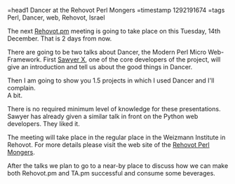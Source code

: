 =head1 Dancer at the Rehovot Perl Mongers
=timestamp 1292191674
=tags Perl, Dancer, web, Rehovot, Israel

The next <a href="http://rehovot.pm.org/">Rehovot.pm</a> meeting is going to take 
place on this Tuesday, 14th December. That is 2 days from now.

There are going to be two talks about Dancer, the Modern Perl Micro
Web-Framework. First <a href="http://blogs.perl.org/users/sawyer_x/">Sawyer X</a>, 
one of the core developers of the project, will give an introduction and tell us 
about the good things in Dancer.

Then I am going to show you 1.5 projects in which I used Dancer and I'll complain.<br>
A bit.

There is no required minimum level of knowledge for these presentations.
Sawyer has already given a similar talk in front on the Python web developers.
They liked it.

The meeting will take place in the regular place in the Weizmann Institute in Rehovot.
For more details please visit the web site of the <a href="http://rehovot.pm.org/">Rehovot Perl Mongers</a>.

After the talks we plan to go to a near-by place to discuss how we can make
both Rehovot.pm and TA.pm successful and consume some beverages.

